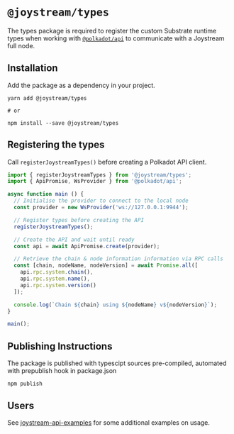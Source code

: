# `@joystream/types`

The types package is required to register the custom Substrate runtime types when working with [`@polkadot/api`](https://www.npmjs.com/package/@polkadot/api#registering-custom-types) to communicate with a Joystream full node.


## Installation

Add the package as a dependency in your project.

```shell
yarn add @joystream/types

# or

npm install --save @joystream/types
```

## Registering the types

Call `registerJoystreamTypes()` before creating a Polkadot API client.

```javascript
import { registerJoystreamTypes } from '@joystream/types';
import { ApiPromise, WsProvider } from '@polkadot/api';

async function main () {
  // Initialise the provider to connect to the local node
  const provider = new WsProvider('ws://127.0.0.1:9944');

  // Register types before creating the API
  registerJoystreamTypes();

  // Create the API and wait until ready
  const api = await ApiPromise.create(provider);

  // Retrieve the chain & node information information via RPC calls
  const [chain, nodeName, nodeVersion] = await Promise.all([
    api.rpc.system.chain(),
    api.rpc.system.name(),
    api.rpc.system.version()
  ]);

  console.log(`Chain ${chain} using ${nodeName} v${nodeVersion}`);
}

main();
```

## Publishing Instructions
The package is published with typescipt sources pre-compiled, automated with prepublish hook in package.json

```
npm publish
```

## Users

See [joystream-api-examples](https://github.com/Joystream/joystream-api-examples) for some additional examples on usage.
